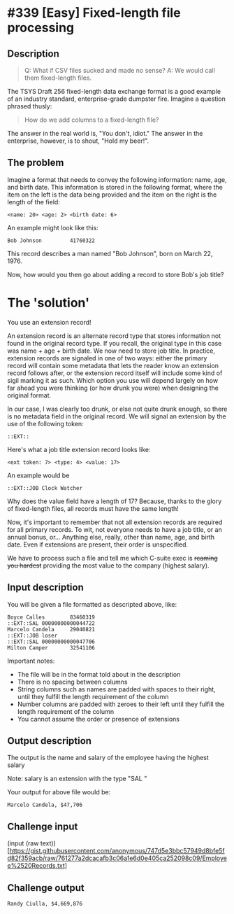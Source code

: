 # #339 [Easy] Fixed-length file processing
## Description
> Q: What if CSV files sucked and made no sense? A: We would call them fixed-length files.

The TSYS Draft 256 fixed-length data exchange format is a good example of an industry standard, enterprise-grade dumpster fire. Imagine a question phrased thusly:

> How do we add columns to a fixed-length file?

The answer in the real world is, "You don't, idiot." The answer in the enterprise, however, is to shout, "Hold my beer!".

## The problem
Imagine a format that needs to convey the following information: name, age, and birth date. This information is stored in the following format, where the item on the left is the data being provided and the item on the right is the length of the field:

```
<name: 20> <age: 2> <birth date: 6>
```

An example might look like this:

```
Bob Johnson         41760322
```

This record describes a man named "Bob Johnson", born on March 22, 1976.

Now, how would you then go about adding a record to store Bob's job title?

# The 'solution'
You use an extension record!

An extension record is an alternate record type that stores information not found in the original record type. If you recall, the original type in this case was name + age + birth date. We now need to store job title. In practice, extension records are signaled in one of two ways: either the primary record will contain some metadata that lets the reader know an extension record follows after, or the extension record itself will include some kind of sigil marking it as such. Which option you use will depend largely on how far ahead you were thinking (or how drunk you were) when designing the original format.

In our case, I was clearly too drunk, or else not quite drunk enough, so there is no metadata field in the original record. We will signal an extension by the use of the following token:

```
::EXT::
```

Here's what a job title extension record looks like:

```
<ext token: 7> <type: 4> <value: 17>
```

An example would be

```
::EXT::JOB Clock Watcher
```

Why does the value field have a length of 17? Because, thanks to the glory of fixed-length files, all records must have the same length!

Now, it's important to remember that not all extension records are required for all primary records. To wit, not everyone needs to have a job title, or an annual bonus, or... Anything else, really, other than name, age, and birth date. Even if extensions are present, their order is unspecified.

We have to process such a file and tell me which C-suite exec is ~~reaming you hardest~~ providing the most value to the company (highest salary).

## Input description

You will be given a file formatted as descripted above, like:

```
Boyce Calles        83460319
::EXT::SAL 00000000000044722
Marcelo Candela     29040821
::EXT::JOB loser            
::EXT::SAL 00000000000047706
Milton Camper       32541106
```

Important notes:
- The file will be in the format told about in the description
- There is no spacing between columns
- String columns such as names are padded with spaces to their right, until they fulfill the length requirement of the column
- Number columns are padded with zeroes to their left until they fulfill the length requirement of the column
- You cannot assume the order or presence of extensions

## Output description
The output is the name and salary of the employee having the highest salary

Note: salary is an extension with the type "SAL "

Your output for above file would be:

```
Marcelo Candela, $47,706
```

## Challenge input
(input (raw text))[https://gist.githubusercontent.com/anonymous/747d5e3bbc57949d8bfe5fd82f359acb/raw/761277a2dcacafb3c06a1e6d0e405ca252098c09/Employee%2520Records.txt]

## Challenge output
```
Randy Ciulla, $4,669,876
```